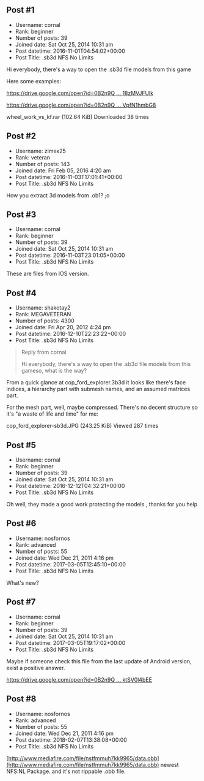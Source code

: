 ## Post #1
- Username: cornal
- Rank: beginner
- Number of posts: 39
- Joined date: Sat Oct 25, 2014 10:31 am
- Post datetime: 2016-11-01T04:54:02+00:00
- Post Title: .sb3d NFS No Limits

Hi everybody, there's a way to open the .sb3d file models from this game   

Here some examples:

[https://drive.google.com/open?id=0B2n9Q ... 18zMVJFUlk](https://drive.google.com/open?id=0B2n9QIK-r-NjNFlVM18zMVJFUlk)

[https://drive.google.com/open?id=0B2n9Q ... VpfN1hmbG8](https://drive.google.com/open?id=0B2n9QIK-r-NjOFZCbVpfN1hmbG8)


 wheel_work_vs_kf.rar
(102.64 KiB) Downloaded 38 times
## Post #2
- Username: zimex25
- Rank: veteran
- Number of posts: 143
- Joined date: Fri Feb 05, 2016 4:20 am
- Post datetime: 2016-11-03T17:01:41+00:00
- Post Title: .sb3d NFS No Limits

How you extract 3d models from .ob1? ;o
## Post #3
- Username: cornal
- Rank: beginner
- Number of posts: 39
- Joined date: Sat Oct 25, 2014 10:31 am
- Post datetime: 2016-11-03T23:01:05+00:00
- Post Title: .sb3d NFS No Limits

These are files from IOS version.
## Post #4
- Username: shakotay2
- Rank: MEGAVETERAN
- Number of posts: 4300
- Joined date: Fri Apr 20, 2012 4:24 pm
- Post datetime: 2016-12-10T22:23:22+00:00
- Post Title: .sb3d NFS No Limits

> Reply from cornal
>
> Hi everybody, there's a way to open the .sb3d file models from this gameso, what is the way?

From a quick glance at cop_ford_explorer.3b3d it looks like there's face indices, 
a hierarchy part with submesh names,
and an assumed matrices part.

For the mesh part, well,  maybe compressed.
There's no decent structure so it's "a waste of life and time" for me:



cop_ford_explorer-sb3d.JPG (243.25 KiB) Viewed 287 times
## Post #5
- Username: cornal
- Rank: beginner
- Number of posts: 39
- Joined date: Sat Oct 25, 2014 10:31 am
- Post datetime: 2016-12-12T04:32:21+00:00
- Post Title: .sb3d NFS No Limits

Oh well, they made a good work protecting the models   , thanks for you help
## Post #6
- Username: nosfornos
- Rank: advanced
- Number of posts: 55
- Joined date: Wed Dec 21, 2011 4:16 pm
- Post datetime: 2017-03-05T12:45:10+00:00
- Post Title: .sb3d NFS No Limits

What's new?
## Post #7
- Username: cornal
- Rank: beginner
- Number of posts: 39
- Joined date: Sat Oct 25, 2014 10:31 am
- Post datetime: 2017-03-05T19:17:02+00:00
- Post Title: .sb3d NFS No Limits

Maybe if someone check this file from the last update of Android version, exist a positive answer.

[https://drive.google.com/open?id=0B2n9Q ... ktSV0l4bEE](https://drive.google.com/open?id=0B2n9QIK-r-NjdVFPWktSV0l4bEE)
## Post #8
- Username: nosfornos
- Rank: advanced
- Number of posts: 55
- Joined date: Wed Dec 21, 2011 4:16 pm
- Post datetime: 2018-02-07T13:38:08+00:00
- Post Title: .sb3d NFS No Limits

[http://www.mediafire.com/file/nstfmmuh7kk9965/data.obb](http://www.mediafire.com/file/nstfmmuh7kk9965/data.obb)
newest NFS:NL Package. and it's not rippable .obb file.
